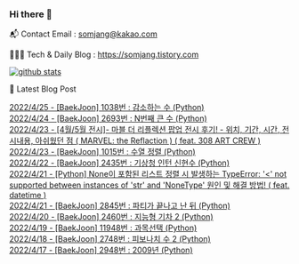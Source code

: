 ### Hi there 👋

📬  Contact Email : somjang@kakao.com

👨🏻‍💻  Tech & Daily Blog : https://somjang.tistory.com

[![github stats](https://github-readme-stats.vercel.app/api?username=SOMJANG&show_icons=true&hide_border=False)](https://somjang.tistory.com)

🤩 Latest Blog Post

[2022/4/25 - [BaekJoon] 1038번 : 감소하는 수 (Python)](https://somjang.tistory.com/entry/BaekJoon-1038%EB%B2%88-%EA%B0%90%EC%86%8C%ED%95%98%EB%8A%94-%EC%88%98-Python) <br>
[2022/4/24 - [BaekJoon] 2693번 : N번째 큰 수 (Python)](https://somjang.tistory.com/entry/BaekJoon-2693%EB%B2%88-N%EB%B2%88%EC%A7%B8-%ED%81%B0-%EC%88%98-Python) <br>
[2022/4/23 - [4월/5월 전시]- 마블 더 리플렉션 팝업 전시 후기! - 위치, 기간, 시간, 전시내용, 아쉬웠던 점 ( MARVEL: the Reflaction ) ( feat. 308 ART CREW )](https://somjang.tistory.com/entry/4%EC%9B%945%EC%9B%94-%EC%A0%84%EC%8B%9C-%EB%A7%88%EB%B8%94-%EB%8D%94-%EB%A6%AC%ED%94%8C%EB%A0%89%EC%85%98-%ED%8C%9D%EC%97%85-%EC%A0%84%EC%8B%9C-%ED%9B%84%EA%B8%B0-%EC%9C%84%EC%B9%98-%EA%B8%B0%EA%B0%84-%EC%8B%9C%EA%B0%84-%EC%A0%84%EC%8B%9C%EB%82%B4%EC%9A%A9-%EC%95%84%EC%89%AC%EC%9B%A0%EB%8D%98-%EC%A0%90-MARVEL-the-Reflaction) <br>
[2022/4/23 - [BaekJoon] 1015번 : 수열 정렬 (Python)](https://somjang.tistory.com/entry/BaekJoon-1015%EB%B2%88-%EC%88%98%EC%97%B4-%EC%A0%95%EB%A0%AC-Python) <br>
[2022/4/22 - [BaekJoon] 2435번 : 기상청 인턴 신현수 (Python)](https://somjang.tistory.com/entry/BaekJoon-2435%EB%B2%88-%EA%B8%B0%EC%83%81%EC%B2%AD-%EC%9D%B8%ED%84%B4-%EC%8B%A0%ED%98%84%EC%88%98-Python) <br>
[2022/4/21 - [Python] None이 포함된 리스트 정렬 시 발생하는 TypeError: '<' not supported between instances of 'str' and 'NoneType' 원인 및 해결 방법! ( feat. datetime )](https://somjang.tistory.com/entry/Python-None%EC%9D%B4-%ED%8F%AC%ED%95%A8%EB%90%9C-%EB%A6%AC%EC%8A%A4%ED%8A%B8-%EC%A0%95%EB%A0%AC-%EC%8B%9C-%EB%B0%9C%EC%83%9D%ED%95%98%EB%8A%94-TypeError-not-supported-between-instances-of-str-and-NoneType-%EC%9B%90%EC%9D%B8-%EB%B0%8F-%ED%95%B4%EA%B2%B0-%EB%B0%A9%EB%B2%95-feat-datetime) <br>
[2022/4/21 - [BaekJoon] 2845번 : 파티가 끝나고 난 뒤 (Python)](https://somjang.tistory.com/entry/BaekJoon-2845%EB%B2%88-%ED%8C%8C%ED%8B%B0%EA%B0%80-%EB%81%9D%EB%82%98%EA%B3%A0-%EB%82%9C-%EB%92%A4-Python) <br>
[2022/4/20 - [BaekJoon] 2460번 : 지능형 기차 2 (Python)](https://somjang.tistory.com/entry/BaekJoon-2460%EB%B2%88-%EC%A7%80%EB%8A%A5%ED%98%95-%EA%B8%B0%EC%B0%A8-2-Python) <br>
[2022/4/19 - [BaekJoon] 11948번 : 과목선택 (Python)](https://somjang.tistory.com/entry/BaekJoon-11948%EB%B2%88-%EA%B3%BC%EB%AA%A9%EC%84%A0%ED%83%9D-Python) <br>
[2022/4/18 - [BaekJoon] 2748번 : 피보나치 수 2 (Python)](https://somjang.tistory.com/entry/BaekJoon-2748%EB%B2%88-%ED%94%BC%EB%B3%B4%EB%82%98%EC%B9%98-%EC%88%98-2-Python) <br>
[2022/4/17 - [BaekJoon] 2948번 : 2009년 (Python)](https://somjang.tistory.com/entry/BaekJoon-2948%EB%B2%88-2009%EB%85%84-Python) <br>
